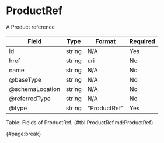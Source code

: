 <!--
    ATTENTION: This file was generated via gradle!
               Do NOT manually edit this file! Any such changes will be overwritten!
-->

# ProductRef

A Product reference

| Field | Type | Format | Required |
| ------- | ------- | ------- | --- |
| id | string | N/A | Yes |
| href | string | uri | No |
| name | string | N/A | No |
| @baseType | string | N/A | No |
| @schemaLocation | string | N/A | No |
| @referredType | string | N/A | No |
| @type | string | "ProductRef" | Yes |

Table: Fields of ProductRef. {#tbl:ProductRef.md:ProductRef}

{#page:break}
